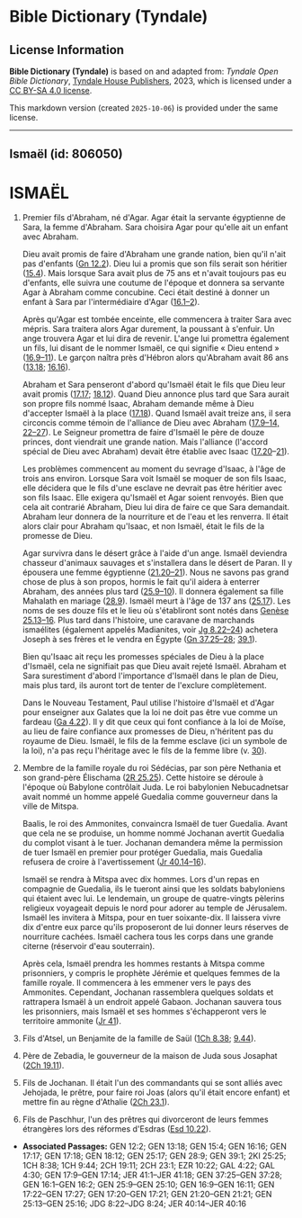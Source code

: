 # Bible Dictionary (Tyndale)

## License Information

**Bible Dictionary (Tyndale)** is based on and adapted from: _Tyndale Open Bible Dictionary_, [Tyndale House Publishers](https://tyndaleopenresources.com/), 2023, which is licensed under a [CC BY-SA 4.0 license](https://creativecommons.org/licenses/by-sa/4.0/legalcode.en).

This markdown version (created `2025-10-06`) is provided under the same license.



--------------------------------

## Ismaël (id: 806050)

ISMAËL
======

1. Premier fils d'Abraham, né d'Agar. Agar était la servante égyptienne de Sara, la femme d'Abraham. Sara choisira Agar pour qu'elle ait un enfant avec Abraham.

    Dieu avait promis de faire d'Abraham une grande nation, bien qu'il n'ait pas d'enfants ([Gn 12\.2](https://ref.ly/Gen12:2)). Dieu lui a promis que son fils serait son héritier ([15\.4](https://ref.ly/Gen15:4)). Mais lorsque Sara avait plus de 75 ans et n'avait toujours pas eu d'enfants, elle suivra une coutume de l'époque et donnera sa servante Agar à Abraham comme concubine. Ceci était destiné à donner un enfant à Sara par l'intermédiaire d'Agar ([16\.1–2](https://ref.ly/Gen16:1-Gen16:2)).

    Après qu'Agar est tombée enceinte, elle commencera à traiter Sara avec mépris. Sara traitera alors Agar durement, la poussant à s'enfuir. Un ange trouvera Agar et lui dira de revenir. L'ange lui promettra également un fils, lui disant de le nommer Ismaël, ce qui signifie « Dieu entend » ([16\.9–11](https://ref.ly/Gen16:9-Gen16:11)). Le garçon naîtra près d'Hébron alors qu'Abraham avait 86 ans ([13\.18](https://ref.ly/Gen13:18); [16\.16](https://ref.ly/Gen16:16)).

    Abraham et Sara penseront d'abord qu'Ismaël était le fils que Dieu leur avait promis ([17\.17](https://ref.ly/Gen17:17); [18\.12](https://ref.ly/Gen18:12)). Quand Dieu annonce plus tard que Sara aurait son propre fils nommé Isaac, Abraham demande même à Dieu d'accepter Ismaël à la place ([17\.18](https://ref.ly/Gen17:18)). Quand Ismaël avait treize ans, il sera circoncis comme témoin de l'alliance de Dieu avec Abraham ([17\.9–14, 22–27](https://ref.ly/Gen17:9-Gen17:14,Gen17:22-Gen17:27)). Le Seigneur promettra de faire d'Ismaël le père de douze princes, dont viendrait une grande nation. Mais l'alliance (l'accord spécial de Dieu avec Abraham) devait être établie avec Isaac ([17\.20](https://ref.ly/Gen17:20-Gen17:21)–[21](https://ref.ly/Gen17:20-Gen17:21)).

    Les problèmes commencent au moment du sevrage d'Isaac, à l'âge de trois ans environ. Lorsque Sara voit Ismaël se moquer de son fils Isaac, elle décidera que le fils d'une esclave ne devrait pas être héritier avec son fils Isaac. Elle exigera qu'Ismaël et Agar soient renvoyés. Bien que cela ait contrarié Abraham, Dieu lui dira de faire ce que Sara demandait. Abraham leur donnera de la nourriture et de l'eau et les renverra. Il était alors clair pour Abraham qu'Isaac, et non Ismaël, était le fils de la promesse de Dieu.

    Agar survivra dans le désert grâce à l'aide d'un ange. Ismaël deviendra chasseur d'animaux sauvages et s'installera dans le désert de Paran. Il y épousera une femme égyptienne ([21\.20–21](https://ref.ly/Gen21:20-Gen21:21)). Nous ne savons pas grand chose de plus à son propos, hormis le fait qu'il aidera à enterrer Abraham, des années plus tard ([25\.9](https://ref.ly/Gen25:9-Gen25:10)[–](https://ref.ly/Gen21:20-Gen21:21)[10](https://ref.ly/Gen25:9-Gen25:10)). Il donnera également sa fille Mahalath en mariage ([28\.9](https://ref.ly/Gen28:9)). Ismaël meurt à l'âge de 137 ans ([25\.17](https://ref.ly/Gen25:17)). Les noms de ses douze fils et le lieu où s'établiront sont notés dans [Genèse 25\.13](https://ref.ly/Gen25:13-Gen25:16)[–](https://ref.ly/Gen21:20-Gen21:21)[16](https://ref.ly/Gen25:13-Gen25:16). Plus tard dans l'histoire, une caravane de marchands ismaélites (également appelés Madianites, voir [Jg 8\.22](https://ref.ly/Judg8:22-Judg8:24)[–](https://ref.ly/Gen21:20-Gen21:21)[24](https://ref.ly/Judg8:22-Judg8:24)) achetera Joseph à ses frères et le vendra en Égypte ([Gn 37\.25](https://ref.ly/Gen37:25-Gen37:28)[–](https://ref.ly/Gen21:20-Gen21:21)[28](https://ref.ly/Gen37:25-Gen37:28); [39\.1](https://ref.ly/Gen39:1)).

    Bien qu'Isaac ait reçu les promesses spéciales de Dieu à la place d'Ismaël, cela ne signifiait pas que Dieu avait rejeté Ismaël. Abraham et Sara surestiment d'abord l'importance d'Ismaël dans le plan de Dieu, mais plus tard, ils auront tort de tenter de l'exclure complètement.

    Dans le Nouveau Testament, Paul utilise l'histoire d'Ismaël et d'Agar pour enseigner aux Galates que la loi ne doit pas être vue comme un fardeau ([Ga 4\.22](https://ref.ly/Gal4:22)). Il y dit que ceux qui font confiance à la loi de Moïse, au lieu de faire confiance aux promesses de Dieu, n'héritent pas du royaume de Dieu. Ismaël, le fils de la femme esclave (ici un symbole de la loi), n'a pas reçu l'héritage avec le fils de la femme libre (v. [30](https://ref.ly/Gal4:30)).

2. Membre de la famille royale du roi Sédécias, par son père Nethania et son grand\-père Élischama ([2R 25\.25](https://ref.ly/2Kgs25:25)). Cette histoire se déroule à l'époque où Babylone contrôlait Juda. Le roi babylonien Nebucadnetsar avait nommé un homme appelé Guedalia comme gouverneur dans la ville de Mitspa.

    Baalis, le roi des Ammonites, convaincra Ismaël de tuer Guedalia. Avant que cela ne se produise, un homme nommé Jochanan avertit Guedalia du complot visant à le tuer. Jochanan demandera même la permission de tuer Ismaël en premier pour protéger Guedalia, mais Guedalia refusera de croire à l'avertissement ([Jr 40\.14](https://ref.ly/Jer40:14-Jer40:16)[–](https://ref.ly/Gen21:20-Gen21:21)[16](https://ref.ly/Jer40:14-Jer40:16)).

    Ismaël se rendra à Mitspa avec dix hommes. Lors d'un repas en compagnie de Guedalia, ils le tueront ainsi que les soldats babyloniens qui étaient avec lui. Le lendemain, un groupe de quatre\-vingts pèlerins religieux voyageait depuis le nord pour adorer au temple de Jérusalem. Ismaël les invitera à Mitspa, pour en tuer soixante\-dix. Il laissera vivre dix d'entre eux parce qu'ils proposeront de lui donner leurs réserves de nourriture cachées. Ismaël cachera tous les corps dans une grande citerne (réservoir d'eau souterrain).

    Après cela, Ismaël prendra les hommes restants à Mitspa comme prisonniers, y compris le prophète Jérémie et quelques femmes de la famille royale. Il commencera à les emmener vers le pays des Ammonites. Cependant, Jochanan rassemblera quelques soldats et rattrapera Ismaël à un endroit appelé Gabaon. Jochanan sauvera tous les prisonniers, mais Ismaël et ses hommes s'échapperont vers le territoire ammonite ([Jr 41](https://ref.ly/Jer41:1-Jer41:18)).

3. Fils d'Atsel, un Benjamite de la famille de Saül ([1Ch 8\.38](https://ref.ly/1Chr8:38); [9\.44](https://ref.ly/1Chr9:44)).
4. Père de Zebadia, le gouverneur de la maison de Juda sous Josaphat ([2Ch 19\.11](https://ref.ly/2Chr19:11)).
5. Fils de Jochanan. Il était l'un des commandants qui se sont alliés avec Jehojada, le prêtre, pour faire roi Joas (alors qu'il était encore enfant) et mettre fin au règne d'Athalie ([2Ch 23\.1](https://ref.ly/2Chr23:1)).
6. Fils de Paschhur, l'un des prêtres qui divorceront de leurs femmes étrangères lors des réformes d'Esdras ([Esd 10\.22](https://ref.ly/Ezra10:22)).

* **Associated Passages:** GEN 12:2; GEN 13:18; GEN 15:4; GEN 16:16; GEN 17:17; GEN 17:18; GEN 18:12; GEN 25:17; GEN 28:9; GEN 39:1; 2KI 25:25; 1CH 8:38; 1CH 9:44; 2CH 19:11; 2CH 23:1; EZR 10:22; GAL 4:22; GAL 4:30; GEN 17:9–GEN 17:14; JER 41:1–JER 41:18; GEN 37:25–GEN 37:28; GEN 16:1–GEN 16:2; GEN 25:9–GEN 25:10; GEN 16:9–GEN 16:11; GEN 17:22–GEN 17:27; GEN 17:20–GEN 17:21; GEN 21:20–GEN 21:21; GEN 25:13–GEN 25:16; JDG 8:22–JDG 8:24; JER 40:14–JER 40:16

